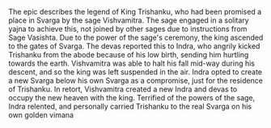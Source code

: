 The epic describes the legend of King Trishanku, who had been promised a place in Svarga by the sage Vishvamitra. The sage engaged in a solitary yajna to achieve this, not joined by other sages due to instructions from Sage Vasishta. Due to the power of the sage's ceremony, the king ascended to the gates of Svarga. The devas reported this to Indra, who angrily kicked Trishanku from the abode because of his low birth, sending him hurtling towards the earth. Vishvamitra was able to halt his fall mid-way during his descent, and so the king was left suspended in the air. Indra opted to create a new Svarga below his own Svarga as a compromise, just for the residence of Trishanku. In retort, Vishvamitra created a new Indra and devas to occupy the new heaven with the king. Terrified of the powers of the sage, Indra relented, and personally carried Trishanku to the real Svarga on his own golden vimana
